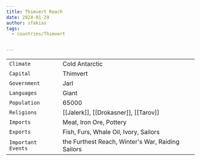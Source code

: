 ```yaml
---
title: Thimvert Reach
date: 2024-01-29
author: sfakias
tags:
  - countries/Thimvert


---
```

| | |
| --- | --- |
| `Climate` | Cold Antarctic |
| `Capital` | Thimvert |
| `Government` | Jarl |
| `Languages` | Giant |
| `Population` | 65000 |
| `Religions` | [[Jalerk]], [[Drokasner]], [[Tarov]] |
| `Imports` | Meat, Iron Ore, Pottery |
| `Exports` | Fish, Furs, Whale Oil, Ivory, Sailors |
| `Important Events` | the Furthest Reach, Winter's War, Raiding Sailors |
